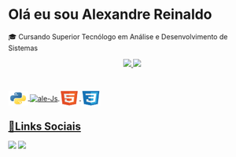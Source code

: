 #  Olá eu sou Alexandre Reinaldo
🎓 Cursando Superior Tecnólogo em Análise e Desenvolvimento de Sistemas
<div align="center">
  <a href="https://github.com/xandyreinaldo">
  <img height="180em" src="https://github-readme-stats.vercel.app/api?username=xandyreinaldo&show_icons=true&theme=dracula&include_all_commits=true&count_private=true"/>
  <img height="180em" src="https://github-readme-stats.vercel.app/api/top-langs/?username=xandyreinaldo&layout=compact&langs_count=7&theme=dracula"/>
</div>
  
  ##
  
<div style="display: inline_block"><br>
  <img align="center" alt="ale-Python" height="30" width="40" src="https://raw.githubusercontent.com/devicons/devicon/master/icons/python/python-original.svg">
  <img align="center" alt="ale-Js" height="30" width="40" src="https://cdn.jsdelivr.net/gh/devicons/devicon/icons/javascript/javascript-original.svg" />          
  <img align="center" alt="ale-HTML" height="30" width="40" src="https://raw.githubusercontent.com/devicons/devicon/master/icons/html5/html5-original.svg">
  <img align="center" alt="ale-CSS" height="30" width="40" src="https://raw.githubusercontent.com/devicons/devicon/master/icons/css3/css3-original.svg">

  
   <h2> 🔗Links Sociais</h1>
  
  <a href="https://instagram.com/xandyreinaldo" target="_blank"><img src="https://img.shields.io/badge/-Instagram-%23E4405F?style=for-the-badge&logo=instagram&logoColor=white" target="_blank"></a>
  <a href="https://www.linkedin.com/in/xandy-reinaldo-b1060587" target="_blank"><img src="https://img.shields.io/badge/-LinkedIn-%230077B5?style=for-the-badge&logo=linkedin&logoColor=white" target="_blank"></a>
